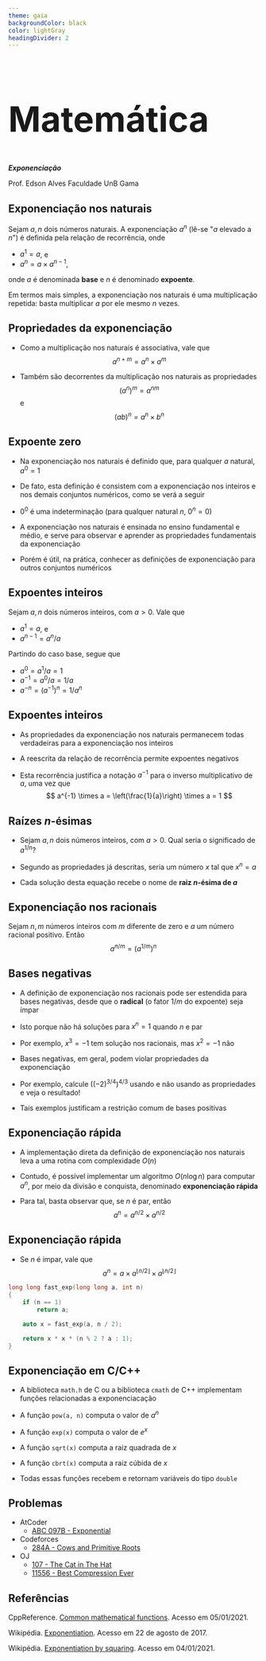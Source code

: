```yaml
---
theme: gaia
backgroundColor: black
color: lightGray
headingDivider: 2
---
```


<style>
    section {
        font-size: 30px;
    }

    h1 {
        font-size: 70px;
    }
</style>

<!-- _class: lead -->
# Matemática

*__Exponenciação__*

Prof. Edson Alves
Faculdade UnB Gama

## Exponenciação nos naturais

Sejam $a, n$ dois números naturais. A exponenciação $a^n$ (lê-se "$a$ elevado a $n$") é definida pela relação de recorrência, onde 

- $a^1 = a$, e
- $a^n = a \times a^{n - 1}$,

onde $a$ é denominada **base** e $n$ é denominado **expoente**.

Em termos mais simples, a exponenciação nos naturais é uma multiplicação repetida: basta multiplicar $a$ por ele mesmo $n$ vezes. 

## Propriedades da exponenciação

- Como a multiplicação nos naturais é associativa, vale que
$$
a^{n + m} = a^{n} \times a^{m}
$$

- Também são decorrentes da multiplicação nos naturais as propriedades
$$
(a^{n})^{m} = a^{nm}
$$
e
$$
(ab)^n = a^n \times b^n
$$

## Expoente zero

- Na exponenciação nos naturais é definido que, para qualquer $a$ natural, $a^0 = 1$ 

- De fato, esta definição é consistem com a exponenciação nos inteiros e nos demais conjuntos numéricos, como se verá a seguir

- $0^0$ é uma indeterminação (para qualquer natural $n$, $0^n = 0$)

- A exponenciação nos naturais é ensinada no ensino fundamental e médio, e serve para observar e aprender as propriedades fundamentais da exponenciação

- Porém é útil, na prática, conhecer as definições de exponenciação para outros conjuntos numéricos

## Expoentes inteiros

Sejam $a, n$ dois números inteiros, com $a > 0$. Vale que

- $a^1 = a$, e 
- $a^{n - 1} = a^n / a$

Partindo do caso base, segue que

- $a^0 = a^1 / a = 1$
- $a^{-1} = a^0 / a  = 1 / a$
- $a^{-n} = (a^{-1})^n = 1 / a^n$

## Expoentes inteiros

- As propriedades da exponenciação nos naturais permanecem todas verdadeiras para a exponenciação nos inteiros

- A reescrita da relação de recorrência permite expoentes negativos

- Esta recorrência justifica a notação $a^{-1}$ para o inverso multiplicativo de $a$, uma vez que 
$$
a^{-1} \times a = \left(\frac{1}{a}\right) \times a = 1
$$

## Raízes $n$-ésimas

- Sejam $a, n$ dois números inteiros, com $a > 0$. Qual seria o significado de $a^{1/n}$? 

- Segundo as propriedades já descritas, seria um número $x$ tal que $x^n = a$

- Cada solução desta equação recebe o nome de **raiz $n$-ésima de $a$**

## Exponenciação nos racionais

Sejam $n, m$ números inteiros com $m$ diferente de zero e $a$ um número racional positivo. Então
$$
a^{n/m} = (a^{1/m})^n
$$

## Bases negativas

- A definição de exponenciação nos racionais pode ser estendida para bases negativas, desde que o **radical** (o fator $1/m$ do expoente) seja ímpar

- Isto porque não há soluções para $x^n = 1$ quando $n$ e par

- Por exemplo, $x^3 = -1$ tem solução nos racionais, mas $x^2 = -1$ não

- Bases negativas, em geral, podem violar propriedades da exponenciação 

- Por exemplo, calcule $((-2)^{3/4})^{4/3}$ usando e não usando as propriedades e veja o resultado!

- Tais exemplos justificam a restrição comum de bases positivas

## Exponenciação rápida

- A implementação direta da definição de exponenciação nos naturais leva a uma rotina com complexidade $O(n)$

- Contudo, é possível implementar um algoritmo $O(n\log n)$ para computar $a^n$, por meio da divisão e conquista, denominado **exponenciação rápida**

- Para tal, basta observar que, se $n$ é par, então
$$
    a^n = a^{n/2}\times a^{n/2}
$$

## Exponenciação rápida

- Se $n$ é impar, vale que
$$
    a^n = a\times a^{\lfloor n/2\rfloor}\times a^{\lfloor n/2\rfloor}
$$

```C++
long long fast_exp(long long a, int n)
{
    if (n == 1)
        return a;

    auto x = fast_exp(a, n / 2);

    return x * x * (n % 2 ? a : 1);
}
```

## Exponenciação em C/C++

- A biblioteca `math.h` de C ou a biblioteca `cmath` de C++ implementam funções relacionadas a exponenciacação

- A função `pow(a, n)` computa o valor de $a^n$

- A função `exp(x)` computa o valor de $e^x$

- A função `sqrt(x)` computa a raiz quadrada de $x$

- A função `cbrt(x)` computa a raiz cúbida de $x$

- Todas essas funções recebem e retornam variáveis do tipo `double`

## Problemas

- AtCoder
    - [ABC 097B - Exponential](https://atcoder.jp/contests/abc097/tasks/abc097_b)
- Codeforces
    - [284A - Cows and Primitive Roots](https://codeforces.com/problemset/problem/284/A)
- OJ
    - [107 - The Cat in The Hat](http://onlinejudge.org/index.php?option=com_onlinejudge&Itemid=8&category=24&page=show_problem&problem=43)
    - [11556 - Best Compression Ever](http://onlinejudge.org/index.php?option=com_onlinejudge&Itemid=8&category=24&page=show_problem&problem=2592)

## Referências

CppReference. [Common mathematical functions](https://en.cppreference.com/w/cpp/numeric/math). Acesso em 05/01/2021.

Wikipédia. [Exponentiation](https://en.wikipedia.org/wiki/Exponentiation). Acesso em 22 de agosto de 2017.

Wikipédia. [Exponentiation by squaring](https://en.wikipedia.org/wiki/Exponentiation_by_squaring). Acesso em 04/01/2021.
